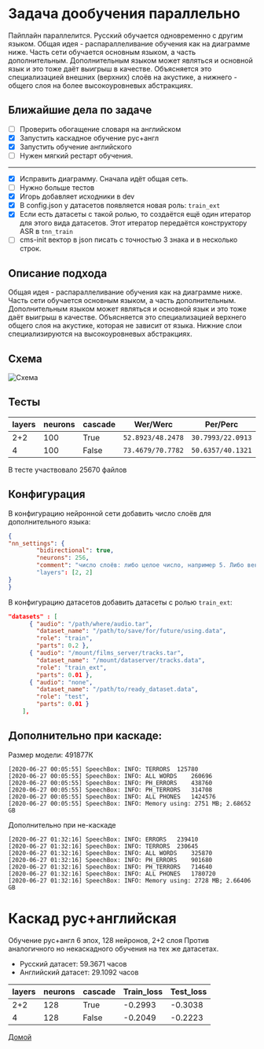 # Задача дообучения параллельно
Пайплайн параллелится. Русский обучается одновременно с другим языком.
Общая идея - распараллеливание обучения как на диаграмме ниже.
Часть сети обучается основным языком, а часть дополнительным.
Дополнительным языком может являться и основной язык и это тоже даёт выигрыш в качестве.
Объясняется это специализацией внешних (верхних) слоёв на акустике, а нижнего - общего
слоя на более высокоуровневых абстракциях.

## Ближайшие дела по задаче
- [ ] Проверить обогащение словаря на английском
- [x] Запустить каскадное обучение рус+англ
- [x] Запустить обучение английского
- [ ] Нужен мягкий рестарт обучения.
----
- [x] Исправить диаграмму. Сначала идёт общая сеть.
- [ ] Нужно больше тестов
- [x] Игорь добавляет исходники в dev
- [x] В config.json у датасетов появляется новая роль: `train_ext`
- [x] Если есть датасеты с такой ролью, то создаётся ещё один итератор
для этого вида датасетов. Этот итератор передаётся конструктору ASR в `tnn_train`
- [ ] cms-init вектор в json писать с точностью 3 знака и в несколько строк.

## Описание подхода

Общая идея - распараллеливание обучения как на диаграмме ниже.
Часть сети обучается основным языком, а часть дополнительным.
Дополнительным языком может являться и основной язык и это тоже даёт выигрыш в качестве.
Объясняется это специализацией верхнего общего слоя на акустике, которая не зависит от языка.
Нижние слои специализируются на высокоуровневых абстракциях.

## Схема
<!--
[iterator]->data[lstm],
[lstm]->chanel_1[lstm_1],
[lstm]-.-[lstm_2],
[lstm_1]->[log_softmax1],
[lstm_2]-.-[log_softmax2],
[lstm_1]-[note: русская подсеть {bg:wheat}],
[lstm_2]-[note: английская подсеть {bg:wheat}]
-->

![Схема](https://yuml.me/diagram/scruffy/class/[iterator]-%3Edata[lstm],%20[lstm]-%3Echanel_1[lstm_1],%20[lstm]-.-[lstm_2],%20[lstm_1]-%3E[log_softmax1],%20[lstm_2]-.-[log_softmax2],%20[lstm_1]-[note:%20%D1%80%D1%83%D1%81%D1%81%D0%BA%D0%B0%D1%8F%20%D0%BF%D0%BE%D0%B4%D1%81%D0%B5%D1%82%D1%8C%20%7Bbg:wheat%7D],%20[lstm_2]-[note:%20%D0%B0%D0%BD%D0%B3%D0%BB%D0%B8%D0%B9%D1%81%D0%BA%D0%B0%D1%8F%20%D0%BF%D0%BE%D0%B4%D1%81%D0%B5%D1%82%D1%8C%20%7Bbg:wheat%7D])

## Тесты

|layers|neurons|cascade|Wer/Werc|Per/Perc|  
|---|---|---|---|---|  
|2+2|100|True |`52.8923/48.2478`|`30.7993/22.0913`|
|4  |100|False|`73.4679/70.7782`|`50.6357/40.1321`|

В тесте участвовало 25670 файлов

## Конфигурация
В конфигурацию нейронной сети добавить число слоёв для дополнительного языка:
```json
{
"nn_settings": {
        "bidirectional": true,
        "neurons": 256,
        "comment": "число слоёв: либо целое число, например 5. Либо вектор при каскадном обучении, например [2, 3]."
        "layers": [2, 2]
}
}
```
В конфигурацию датасетов добавить датасеты с ролью `train_ext`:
```json
"datasets" : [
      { "audio": "/path/where/audio.tar",
        "dataset_name": "/path/to/save/for/future/using.data",
        "role": "train",
        "parts": 0.2 },
      { "audio": "/mount/films_server/tracks.tar",
        "dataset_name": "/mount/dataserver/tracks.data",
        "role": "train_ext",
        "parts": 0.01 },
      { "audio": "none",
        "dataset_name": "/path/to/ready_dataset.data",
        "role": "test",
        "parts": 0.01 }
    ],
```

## Дополнительно при каскаде:
Размер модели: 491877К
```
[2020-06-27 00:05:55] SpeechBox: INFO: TERRORS	125780
[2020-06-27 00:05:55] SpeechBox: INFO: ALL WORDS	260696
[2020-06-27 00:05:55] SpeechBox: INFO: PH_ERRORS	438760
[2020-06-27 00:05:55] SpeechBox: INFO: PH_TERRORS	314708
[2020-06-27 00:05:55] SpeechBox: INFO: ALL PHONES	1424576
[2020-06-27 00:05:55] SpeechBox: INFO: Memory using: 2751 MB; 2.68652 GB
```

Дополнительно при не-каскаде
```
[2020-06-27 01:32:16] SpeechBox: INFO: ERRORS	239410
[2020-06-27 01:32:16] SpeechBox: INFO: TERRORS	230645
[2020-06-27 01:32:16] SpeechBox: INFO: ALL WORDS	325870
[2020-06-27 01:32:16] SpeechBox: INFO: PH_ERRORS	901680
[2020-06-27 01:32:16] SpeechBox: INFO: PH_TERRORS	714640
[2020-06-27 01:32:16] SpeechBox: INFO: ALL PHONES	1780720
[2020-06-27 01:32:16] SpeechBox: INFO: Memory using: 2728 MB; 2.66406 GB
```

# Каскад рус+английская

Обучение рус+англ 6 эпох, 128 нейронов, 2+2 слоя
Против аналогичного но некаскадного обучения на тех же датасетах.
- Русский датасет: 59.3671 часов
- Английский датасет: 29.1092 часов

|layers|neurons|cascade|Train_loss|Test_loss  
|---|---|---|---|---|  
| 2+2 | 128 | True | -0.2993 | -0.3038 |
|  4  | 128 | False| -0.2049 | -0.2223 |

[Домой](../index.html)
